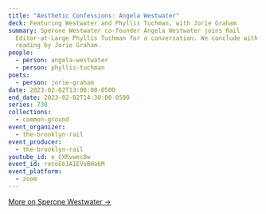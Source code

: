```yaml
---
title: "Aesthetic Confessions: Angela Westwater"
deck: Featuring Westwater and Phyllis Tuchman, with Jorie Graham
summary: Sperone Westwater co-founder Angela Westwater joins Rail
  Editor-at-Large Phyllis Tuchman for a conversation. We conclude with a poetry
  reading by Jorie Graham.
people:
  - person: angela-westwater
  - person: phyllis-tuchman
poets:
  - person: jorie-graham
date: 2023-02-02T13:00:00-0500
end_date: 2023-02-02T14:30:00-0500
series: 738
collections:
  - common-ground
event_organizer:
  - the-brooklyn-rail
event_producer:
  - the-brooklyn-rail
youtube_id: e_CXRvwec8w
event_id: recoEb1A1EVoBHabM
event_platform:
  - zoom
---
```

[M﻿ore on Sperone Westwater →](https://www.speronewestwater.com/)